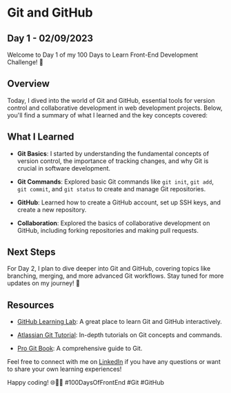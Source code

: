 # Git and GitHub

## Day 1 - 02/09/2023
Welcome to Day 1 of my 100 Days to Learn Front-End Development Challenge! 🚀

## Overview
Today, I dived into the world of Git and GitHub, essential tools for version control and collaborative development in web development projects. Below, you'll find a summary of what I learned and the key concepts covered:

## What I Learned

- **Git Basics**: I started by understanding the fundamental concepts of version control, the importance of tracking changes, and why Git is crucial in software development.

- **Git Commands**: Explored basic Git commands like `git init`, `git add`, `git commit`, and `git status` to create and manage Git repositories.

- **GitHub**: Learned how to create a GitHub account, set up SSH keys, and create a new repository.

- **Collaboration**: Explored the basics of collaborative development on GitHub, including forking repositories and making pull requests.

## Next Steps

For Day 2, I plan to dive deeper into Git and GitHub, covering topics like branching, merging, and more advanced Git workflows. Stay tuned for more updates on my journey! 🌟

## Resources

- [GitHub Learning Lab](https://lab.github.com/): A great place to learn Git and GitHub interactively.

- [Atlassian Git Tutorial](https://www.atlassian.com/git/tutorials): In-depth tutorials on Git concepts and commands.

- [Pro Git Book](https://git-scm.com/book/en/v2): A comprehensive guide to Git.

Feel free to connect with me on [LinkedIn](https://www.linkedin.com/in/scookiehail) if you have any questions or want to share your own learning experiences!

Happy coding! 🌐👩‍💻 #100DaysOfFrontEnd #Git #GitHub
